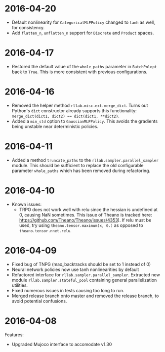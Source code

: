 # 2016-04-20

- Default nonlinearity for `CategoricalMLPPolicy` changed to `tanh` as well, for consistency.
- Add `flatten_n`, `unflatten_n` support for `Discrete` and `Product` spaces.

# 2016-04-17

- Restored the default value of the `whole_paths` parameter in `BatchPolopt` back to `True`. This is more consistent with previous configurations.

# 2016-04-16

- Removed the helper method `rllab.misc.ext.merge_dict`. Turns out Python's `dict` constructor already supports this functionality: `merge_dict(dict1, dict2) == dict(dict1, **dict2)`.
- Added a `min_std` option to `GaussianMLPPolicy`. This avoids the gradients being unstable near deterministic policies.

# 2016-04-11

- Added a method `truncate_paths` to the `rllab.sampler.parallel_sampler` module. This should be sufficient to replace the old configurable parameter `whole_paths` which has been removed during refactoring.

# 2016-04-10

- Known issues:
  - TRPO does not work well with relu since the hessian is undefined at 0, causing NaN sometimes. This issue of Theano is tracked here: https://github.com/Theano/Theano/issues/4353). If relu must be used, try using `theano.tensor.maximum(x, 0.)` as opposed to `theano.tensor.nnet.relu`.

# 2016-04-09

- Fixed bug of TNPG (max_backtracks should be set to 1 instead of 0) 
- Neural network policies now use tanh nonlinearities by default
- Refactored interface for `rllab.sampler.parallel_sampler`. Extracted new module `rllab.sampler.stateful_pool` containing general parallelization utilities.
- Fixed numerous issues in tests causing too long to run.
- Merged release branch onto master and removed the release branch, to avoid potential confusions.

# 2016-04-08

Features:
- Upgraded Mujoco interface to accomodate v1.30
